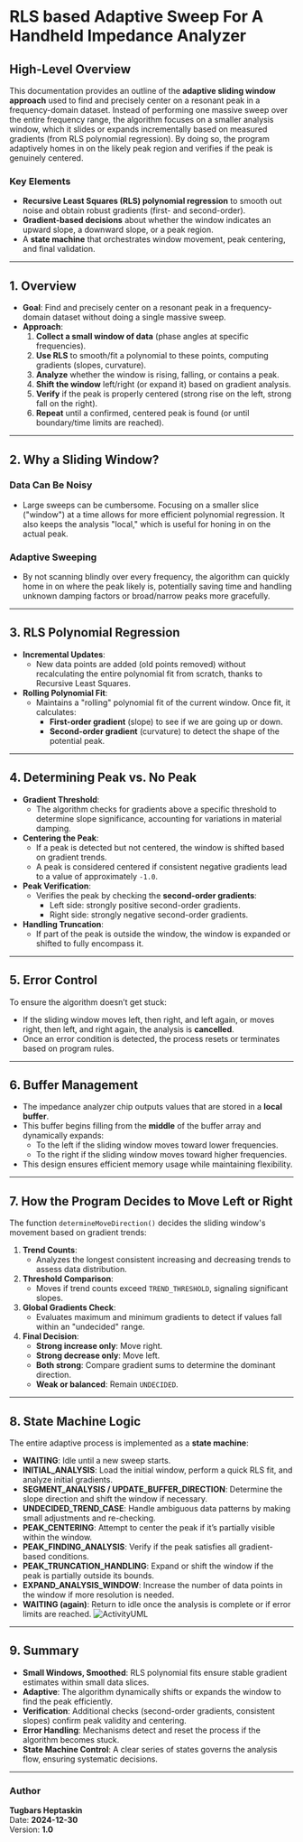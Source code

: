 # RLS based Adaptive Sweep For A Handheld Impedance Analyzer

## **High-Level Overview**

This documentation provides an outline of the **adaptive sliding window approach** used to find and precisely center on a resonant peak in a frequency-domain dataset. Instead of performing one massive sweep over the entire frequency range, the algorithm focuses on a smaller analysis window, which it slides or expands incrementally based on measured gradients (from RLS polynomial regression). By doing so, the program adaptively homes in on the likely peak region and verifies if the peak is genuinely centered.

### **Key Elements**
- **Recursive Least Squares (RLS) polynomial regression** to smooth out noise and obtain robust gradients (first- and second-order).
- **Gradient-based decisions** about whether the window indicates an upward slope, a downward slope, or a peak region.
- A **state machine** that orchestrates window movement, peak centering, and final validation.

---

## **1. Overview**
- **Goal**: Find and precisely center on a resonant peak in a frequency-domain dataset without doing a single massive sweep.
- **Approach**:
  1. **Collect a small window of data** (phase angles at specific frequencies).
  2. **Use RLS** to smooth/fit a polynomial to these points, computing gradients (slopes, curvature).
  3. **Analyze** whether the window is rising, falling, or contains a peak.
  4. **Shift the window** left/right (or expand it) based on gradient analysis.
  5. **Verify** if the peak is properly centered (strong rise on the left, strong fall on the right).
  6. **Repeat** until a confirmed, centered peak is found (or until boundary/time limits are reached).

---

## **2. Why a Sliding Window?**
### **Data Can Be Noisy**
- Large sweeps can be cumbersome. Focusing on a smaller slice ("window") at a time allows for more efficient polynomial regression. It also keeps the analysis "local," which is useful for honing in on the actual peak.

### **Adaptive Sweeping**
- By not scanning blindly over every frequency, the algorithm can quickly home in on where the peak likely is, potentially saving time and handling unknown damping factors or broad/narrow peaks more gracefully.

---

## **3. RLS Polynomial Regression**
- **Incremental Updates**:
  - New data points are added (old points removed) without recalculating the entire polynomial fit from scratch, thanks to Recursive Least Squares.
- **Rolling Polynomial Fit**:
  - Maintains a "rolling" polynomial fit of the current window. Once fit, it calculates:
    - **First-order gradient** (slope) to see if we are going up or down.
    - **Second-order gradient** (curvature) to detect the shape of the potential peak.

---

## **4. Determining Peak vs. No Peak**
- **Gradient Threshold**:
  - The algorithm checks for gradients above a specific threshold to determine slope significance, accounting for variations in material damping.
- **Centering the Peak**:
  - If a peak is detected but not centered, the window is shifted based on gradient trends.
  - A peak is considered centered if consistent negative gradients lead to a value of approximately `-1.0`.
- **Peak Verification**:
  - Verifies the peak by checking the **second-order gradients**:
    - Left side: strongly positive second-order gradients.
    - Right side: strongly negative second-order gradients.
- **Handling Truncation**:
  - If part of the peak is outside the window, the window is expanded or shifted to fully encompass it.

---

## **5. Error Control**
To ensure the algorithm doesn’t get stuck:
- If the sliding window moves left, then right, and left again, or moves right, then left, and right again, the analysis is **cancelled**.
- Once an error condition is detected, the process resets or terminates based on program rules.

---

## **6. Buffer Management**
- The impedance analyzer chip outputs values that are stored in a **local buffer**.
- This buffer begins filling from the **middle** of the buffer array and dynamically expands:
  - To the left if the sliding window moves toward lower frequencies.
  - To the right if the sliding window moves toward higher frequencies.
- This design ensures efficient memory usage while maintaining flexibility.

---

## **7. How the Program Decides to Move Left or Right**
The function `determineMoveDirection()` decides the sliding window's movement based on gradient trends:

1. **Trend Counts**:
   - Analyzes the longest consistent increasing and decreasing trends to assess data distribution.
2. **Threshold Comparison**:
   - Moves if trend counts exceed `TREND_THRESHOLD`, signaling significant slopes.
3. **Global Gradients Check**:
   - Evaluates maximum and minimum gradients to detect if values fall within an "undecided" range.
4. **Final Decision**:
   - **Strong increase only**: Move right.
   - **Strong decrease only**: Move left.
   - **Both strong**: Compare gradient sums to determine the dominant direction.
   - **Weak or balanced**: Remain `UNDECIDED`.

---

## **8. State Machine Logic**
The entire adaptive process is implemented as a **state machine**:
- **WAITING**: Idle until a new sweep starts.
- **INITIAL_ANALYSIS**: Load the initial window, perform a quick RLS fit, and analyze initial gradients.
- **SEGMENT_ANALYSIS / UPDATE_BUFFER_DIRECTION**: Determine the slope direction and shift the window if necessary.
- **UNDECIDED_TREND_CASE**: Handle ambiguous data patterns by making small adjustments and re-checking.
- **PEAK_CENTERING**: Attempt to center the peak if it’s partially visible within the window.
- **PEAK_FINDING_ANALYSIS**: Verify if the peak satisfies all gradient-based conditions.
- **PEAK_TRUNCATION_HANDLING**: Expand or shift the window if the peak is partially outside its bounds.
- **EXPAND_ANALYSIS_WINDOW**: Increase the number of data points in the window if more resolution is needed.
- **WAITING (again)**: Return to idle once the analysis is complete or if error limits are reached.
![ActivityUML](https://github.com/user-attachments/assets/e128460d-4f67-44c8-ac2f-869e4a8a98f8)

---

## **9. Summary**
- **Small Windows, Smoothed**: RLS polynomial fits ensure stable gradient estimates within small data slices.
- **Adaptive**: The algorithm dynamically shifts or expands the window to find the peak efficiently.
- **Verification**: Additional checks (second-order gradients, consistent slopes) confirm peak validity and centering.
- **Error Handling**: Mechanisms detect and reset the process if the algorithm becomes stuck.
- **State Machine Control**: A clear series of states governs the analysis flow, ensuring systematic decisions.

---

### Author
**Tugbars Heptaskin**  
Date: **2024-12-30**  
Version: **1.0**
